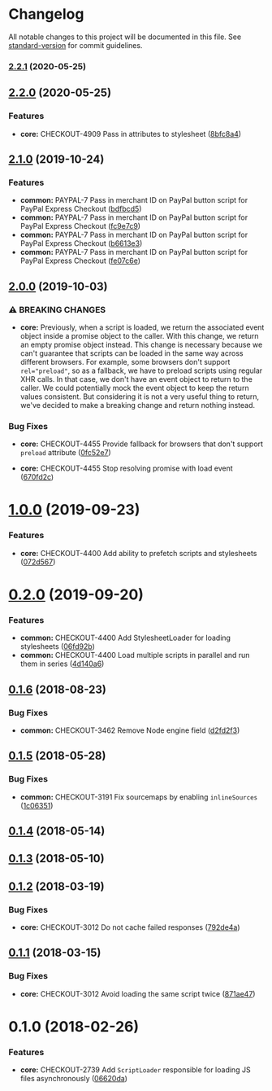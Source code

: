 # Changelog

All notable changes to this project will be documented in this file. See [standard-version](https://github.com/conventional-changelog/standard-version) for commit guidelines.

### [2.2.1](https://github.com/bigcommerce/script-loader-js/compare/v2.2.0...v2.2.1) (2020-05-25)

## [2.2.0](https://github.com/bigcommerce/script-loader-js/compare/v2.1.0...v2.2.0) (2020-05-25)


### Features

* **core:** CHECKOUT-4909 Pass in attributes to stylesheet ([8bfc8a4](https://github.com/bigcommerce/script-loader-js/commit/8bfc8a4))

## [2.1.0](https://github.com/bigcommerce/script-loader-js/compare/v2.0.0...v2.1.0) (2019-10-24)


### Features

* **common:** PAYPAL-7 Pass in merchant ID on PayPal button script for PayPal Express Checkout ([bdfbcd5](https://github.com/bigcommerce/script-loader-js/commit/bdfbcd5))
* **common:** PAYPAL-7 Pass in merchant ID on PayPal button script for PayPal Express Checkout ([fc9e7c9](https://github.com/bigcommerce/script-loader-js/commit/fc9e7c9))
* **common:** PAYPAL-7 Pass in merchant ID on PayPal button script for PayPal Express Checkout ([b6613e3](https://github.com/bigcommerce/script-loader-js/commit/b6613e3))
* **common:** PAYPAL-7 Pass in merchant ID on PayPal button script for PayPal Express Checkout ([fe07c6e](https://github.com/bigcommerce/script-loader-js/commit/fe07c6e))

## [2.0.0](https://github.com/bigcommerce/script-loader-js/compare/v1.0.0...v2.0.0) (2019-10-03)


### ⚠ BREAKING CHANGES

* **core:** Previously, when a script is loaded, we return the
associated event object inside a promise object to the caller. With this
change, we return an empty promise object instead. This change is
necessary because we can't guarantee that scripts can be loaded in the
same way across different browsers. For example, some browsers don't
support `rel="preload"`, so as a fallback, we have to preload scripts
using regular XHR calls. In that case, we don't have an event object to
return to the caller. We could potentially mock the event object to keep
the return values consistent. But considering it is not a very useful
thing to return, we've decided to make a breaking change and return
nothing instead.

### Bug Fixes

* **core:** CHECKOUT-4455 Provide fallback for browsers that don't support `preload` attribute ([0fc52e7](https://github.com/bigcommerce/script-loader-js/commit/0fc52e7))


* **core:** CHECKOUT-4455 Stop resolving promise with load event ([670fd2c](https://github.com/bigcommerce/script-loader-js/commit/670fd2c))

<a name="1.0.0"></a>
# [1.0.0](https://github.com/bigcommerce/script-loader-js/compare/v0.2.0...v1.0.0) (2019-09-23)


### Features

* **core:** CHECKOUT-4400 Add ability to prefetch scripts and stylesheets ([072d567](https://github.com/bigcommerce/script-loader-js/commit/072d567))



<a name="0.2.0"></a>
# [0.2.0](https://github.com/bigcommerce/script-loader-js/compare/v0.1.6...v0.2.0) (2019-09-20)


### Features

* **common:** CHECKOUT-4400 Add StylesheetLoader for loading stylesheets ([06fd92b](https://github.com/bigcommerce/script-loader-js/commit/06fd92b))
* **common:** CHECKOUT-4400 Load multiple scripts in parallel and run them in series ([4d140a6](https://github.com/bigcommerce/script-loader-js/commit/4d140a6))



<a name="0.1.6"></a>
## [0.1.6](https://github.com/bigcommerce/script-loader-js/compare/v0.1.5...v0.1.6) (2018-08-23)


### Bug Fixes

* **common:** CHECKOUT-3462 Remove Node engine field ([d2fd2f3](https://github.com/bigcommerce/script-loader-js/commit/d2fd2f3))



<a name="0.1.5"></a>
## [0.1.5](https://github.com/bigcommerce/script-loader-js/compare/v0.1.4...v0.1.5) (2018-05-28)


### Bug Fixes

* **common:** CHECKOUT-3191 Fix sourcemaps by enabling `inlineSources` ([1c06351](https://github.com/bigcommerce/script-loader-js/commit/1c06351))



<a name="0.1.4"></a>
## [0.1.4](https://github.com/bigcommerce/script-loader-js/compare/v0.1.3...v0.1.4) (2018-05-14)



<a name="0.1.3"></a>
## [0.1.3](https://github.com/bigcommerce/script-loader-js/compare/v0.1.2...v0.1.3) (2018-05-10)



<a name="0.1.2"></a>
## [0.1.2](https://github.com/bigcommerce/script-loader-js/compare/v0.1.1...v0.1.2) (2018-03-19)


### Bug Fixes

* **core:** CHECKOUT-3012 Do not cache failed responses ([792de4a](https://github.com/bigcommerce/script-loader-js/commit/792de4a))



<a name="0.1.1"></a>
## [0.1.1](https://github.com/bigcommerce/script-loader-js/compare/v0.1.0...v0.1.1) (2018-03-15)


### Bug Fixes

* **core:** CHECKOUT-3012 Avoid loading the same script twice ([871ae47](https://github.com/bigcommerce/script-loader-js/commit/871ae47))



<a name="0.1.0"></a>
# 0.1.0 (2018-02-26)


### Features

* **core:** CHECKOUT-2739 Add `ScriptLoader` responsible for loading JS files asynchronously ([06620da](https://github.com/bigcommerce/script-loader-js/commit/06620da))

